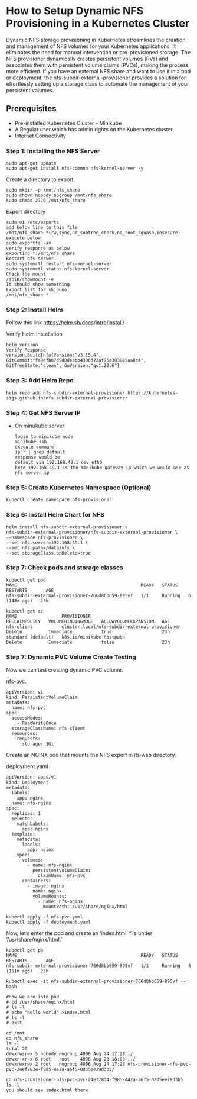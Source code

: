 # How to Setup Dynamic NFS Provisioning in a Kubernetes Cluster

Dynamic NFS storage provisioning in Kubernetes streamlines the creation and management of NFS volumes for your Kubernetes applications. It eliminates the need for manual intervention or pre-provisioned storage. The NFS provisioner dynamically creates persistent volumes (PVs) and associates them with persistent volume claims (PVCs), making the process more efficient. If you have an external NFS share and want to use it in a pod or deployment, the nfs-subdir-external-provisioner provides a solution for effortlessly setting up a storage class to automate the management of your persistent volumes.

## Prerequisites
 - Pre-installed Kubernetes Cluster - Minikube
 - A Regular user which has admin rights on the Kubernetes cluster
 - Internet Connectivity

### Step 1: Installing the NFS Server
```
sudo apt-get update
sudo apt-get install nfs-common nfs-kernel-server -y
```

Create a directory to export:

```
sudo mkdir -p /mnt/nfs_share
sudo chown nobody:nogroup /mnt/nfs_share
sudo chmod 2770 /mnt/nfs_share
```

Export directory

```
sudo vi /etc/exports
add below line to this file
/mnt/nfs_share *(rw,sync,no_subtree_check,no_root_squash,insecure)
execute below
sudo exportfs -av
verify response as below
exporting *:/mnt/nfs_share
Restart nfs server
sudo systemctl restart nfs-kernel-server
sudo systemctl status nfs-kernel-server
Check the mount
/sbin/showmount -e
It should show something
Export list for skjpune:
/mnt/nfs_share *
```

### Step 2: Install Helm
Follow this link 
https://helm.sh/docs/intro/install/

Verify Helm Installation
```
helm version
Verify Response
version.BuildInfo{Version:"v3.15.4", GitCommit:"fa9efb07d9d8debbb4306d72af76a383895aa8c4", GitTreeState:"clean", GoVersion:"go1.22.6"}
```

### Step 3: Add Helm Repo
```
helm repo add nfs-subdir-external-provisioner https://kubernetes-sigs.github.io/nfs-subdir-external-provisioner
```

### Step 4: Get NFS Server IP
 - On minukube server 
   ```
   login to minikube node 
   minikube ssh
   execute command
   ip r | grep default
   response would be
   default via 192.168.49.1 dev eth0
   here 192.168.49.1 is the minikube gateway ip which we would use as nfs server ip
   ```

### Step 5: Create Kubernetes Namespace (Optional)
```
kubectl create namespace nfs-provisioner
```

### Step 6: Install Helm Chart for NFS
```
helm install nfs-subdir-external-provisioner \
nfs-subdir-external-provisioner/nfs-subdir-external-provisioner \
--namespace nfs-provisioner \
--set nfs.server=192.168.49.1 \
--set nfs.path=/data/nfs \
--set storageClass.onDelete=true
```

### Step 7: Check pods and storage classes
```
kubectl get pod
NAME                                               READY   STATUS    RESTARTS       AGE
nfs-subdir-external-provisioner-766d8bb659-895vf   1/1     Running   6 (148m ago)   23h

kubectl get sc
NAME                 PROVISIONER                                     RECLAIMPOLICY   VOLUMEBINDINGMODE   ALLOWVOLUMEEXPANSION   AGE
nfs-client           cluster.local/nfs-subdir-external-provisioner   Delete          Immediate           true                   23h
standard (default)   k8s.io/minikube-hostpath                        Delete          Immediate           false                  23h

```

### Step 7: Dynamic PVC Volume Create Testing
Now we can test creating dynamic PVC volume.

nfs-pvc.

```
apiVersion: v1
kind: PersistentVolumeClaim
metadata:
  name: nfs-pvc
spec:
  accessModes:
    - ReadWriteOnce
  storageClassName: nfs-client
  resources:
    requests:
      storage: 1Gi
```

Create an NGINX pod that mounts the NFS export in its web directory:

deployment.yaml

```
apiVersion: apps/v1
kind: Deployment
metadata:
  labels:
    app: nginx
  name: nfs-nginx
spec:
  replicas: 1
  selector:
    matchLabels:
      app: nginx
  template:
    metadata:
      labels:
        app: nginx
    spec:
      volumes:
        - name: nfs-nginx
          persistentVolumeClaim:
            claimName: nfs-pvc
      containers:
        - image: nginx
          name: nginx
          volumeMounts:
            - name: nfs-nginx
              mountPath: /usr/share/nginx/html
```

```
kubectl apply -f nfs-pvc.yaml
kubectl apply -f deployment.yaml
```

Now, let’s enter the pod and create an ‘index.html’ file under ‘/usr/share/nginx/html.’

```
kubectl get po
NAME                                               READY   STATUS    RESTARTS       AGE
nfs-subdir-external-provisioner-766d8bb659-895vf   1/1     Running   6 (151m ago)   23h

kubectl exec -it nfs-subdir-external-provisioner-766d8bb659-895vf -- bash

#now we are into pod
# cd /usr/share/nginx/html
# ls -l
# echo "hello world" >index.html
# ls -l
# exit
```

```
cd /mnt
cd nfs_share
ls -l
total 20
drwxrwsrwx 5 nobody nogroup 4096 Aug 24 17:28 ./
drwxr-xr-x 6 root   root    4096 Aug 23 18:03 ../
drwxrwxrwx 2 root   nogroup 4096 Aug 24 17:28 nfs-provisioner-nfs-pvc-pvc-24ef7834-f985-442a-a6f5-0835ee29d3b5/

cd nfs-provisioner-nfs-pvc-pvc-24ef7834-f985-442a-a6f5-0835ee29d3b5
ls -l
you should see index.html there
```
